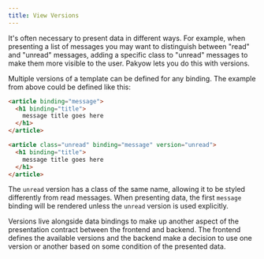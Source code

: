 ```yaml
---
title: View Versions
---
```


It's often necessary to present data in different ways. For example, when presenting a list of messages you may want to distinguish between "read" and "unread" messages, adding a specific class to "unread" messages to make them more visible to the user. Pakyow lets you do this with versions.

Multiple versions of a template can be defined for any binding. The example from above could be defined like this:

```html
<article binding="message">
  <h1 binding="title">
    message title goes here
  </h1>
</article>

<article class="unread" binding="message" version="unread">
  <h1 binding="title">
    message title goes here
  </h1>
</article>
```

The `unread` version has a class of the same name, allowing it to be styled differently from read messages. When presenting data, the first `message` binding will be rendered unless the `unread` version is used explicitly.

Versions live alongside data bindings to make up another aspect of the presentation contract between the frontend and backend. The frontend defines the available versions and the backend make a decision to use one version or another based on some condition of the presented data.
